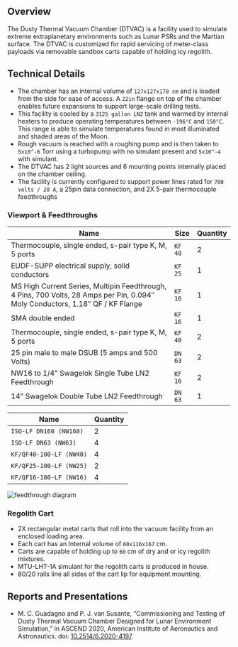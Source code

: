 ## Overview

The Dusty Thermal Vacuum Chamber (DTVAC) is a facility used to simulate extreme extraplanetary environments such as Lunar PSRs and the Martian surface. The DTVAC is customized for rapid servicing of meter-class payloads via removable sandbox carts capable of holding icy regolith.

## Technical Details

- The chamber has an internal volume of `127x127x178 cm` and is loaded from the side for ease of access. A `22in` flange on top of the chamber enables future expansions to support large-scale drilling tests.
- This facility is cooled by a `3125 gallon LN2` tank and warmed by internal heaters to produce operating temperatures between `-196°C` and `150°C`. This range is able to simulate temperatures found in most illuminated and shaded areas of the Moon.
- Rough vacuum is reached with a roughing pump and is then taken to `5x10^-6` Torr using a turbopump with no simulant present and `5x10^-4` with simulant.
- The DTVAC has 2 light sources and 6 mounting points internally placed on the chamber ceiling.
- The facility is currently configured to support power lines rated for `700 volts / 28 A`, a 25pin data connection, and 2X 5-pair thermocouple feedthroughs

### Viewport & Feedthroughs

| Name                                                                                                                           | Size    | Quantity |
| ------------------------------------------------------------------------------------------------------------------------------ | ------- | -------- |
| Thermocouple, single ended, s-pair type K, M, 5 ports                                                                          | `KF 40` | 2        |
| EUDF-SUPP electrical supply, solid conductors                                                                                  | `KF 25` | 1        |
| MS High Current Series, Multipin Feedthrough, 4 Pins, 700 Volts, 28 Amps per Pin, 0.094″ Moly Conductors, 1.18″ QF / KF Flange | `KF 16` | 1        |
| SMA double ended                                                                                                               | `KF 16` | 1        |
| Thermocouple, single ended, s-pair type K, M, 5 ports                                                                          | `KF 40` | 2        |
| 25 pin male to male DSUB (5 amps and 500 Volts)                                                                                | `DN 63` | 2        |
| NW16 to 1/4" Swagelok Single Tube LN2 Feedthrough                                                                              | `KF 16` | 2        |
| 14" Swagelok Double Tube LN2 Feedthrough                                                                                       | `DN 63` | 1        |

| Name                    | Quantity |
| ----------------------- | -------- |
| `ISO-LF DN160 (NW160)`  | 2        |
| `ISO-LF DN63 (NW63)`    | 4        |
| `KF/QF40-100-LF (NW40)` | 4        |
| `KF/QF25-100-LF (NW25)` | 2        |
| `KF/QF16-100-LF (NW16)` | 4        |

![feedthrough diagram](/facilities/dtvac/feedthrough_diagram.png)

### Regolith Cart

- 2X rectangular metal carts that roll into the vacuum facility from an enclosed loading area.
- Each cart has an Internal volume of `60x116x167` cm.
- Carts are capable of holding up to `60` cm of dry and or icy regolith mixtures.
- MTU-LHT-1A simulant for the regolith carts is produced in house.
- 80/20 rails line all sides of the cart lip for equipment mounting.

## Reports and Presentations

- M. C. Guadagno and P. J. van Susante, “Commissioning and Testing of Dusty Thermal Vacuum Chamber Designed for Lunar Environment Simulation,” in ASCEND 2020, American Institute of Aeronautics and Astronautics. doi: [10.2514/6.2020-4197](https://arc.aiaa.org/doi/10.2514/6.2020-4197).
